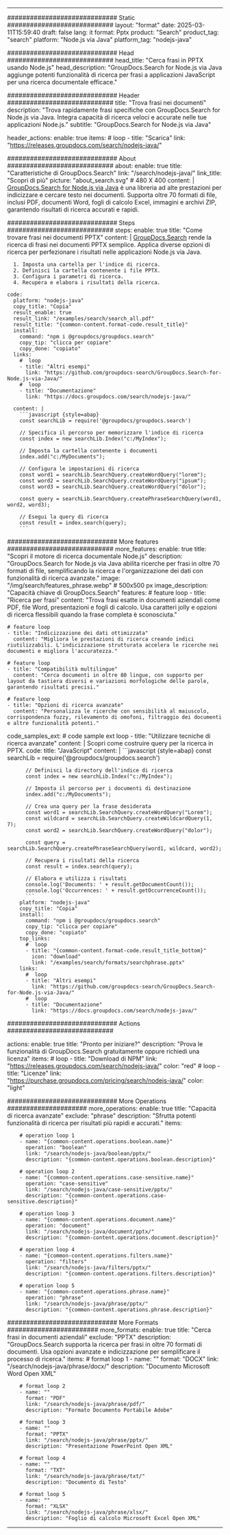 
---
############################# Static ############################
layout: "format"
date:  2025-03-11T15:59:40
draft: false
lang: it
format: Pptx
product: "Search"
product_tag: "search"
platform: "Node.js via Java"
platform_tag: "nodejs-java"

############################# Head ############################
head_title: "Cerca frasi in PPTX usando Node.js"
head_description: "GroupDocs.Search for Node.js via Java aggiunge potenti funzionalità di ricerca per frasi a applicazioni JavaScript per una ricerca documentale efficace."

############################# Header ############################
title: "Trova frasi nei documenti" 
description: "Trova rapidamente frasi specifiche con GroupDocs.Search for Node.js via Java. Integra capacità di ricerca veloci e accurate nelle tue applicazioni Node.js."
subtitle: "GroupDocs.Search for Node.js via Java" 

header_actions:
  enable: true
  items:
    #  loop
    - title: "Scarica"
      link: "https://releases.groupdocs.com/search/nodejs-java/"
      
############################# About ############################
about:
    enable: true
    title: "Caratteristiche di GroupDocs.Search"
    link: "/search/nodejs-java/"
    link_title: "Scopri di più"
    picture: "about_search.svg" # 480 X 400
    content: |
       [GroupDocs.Search for Node.js via Java](/search/nodejs-java/) è una libreria ad alte prestazioni per indicizzare e cercare testo nei documenti. Supporta oltre 70 formati di file, inclusi PDF, documenti Word, fogli di calcolo Excel, immagini e archivi ZIP, garantendo risultati di ricerca accurati e rapidi.

############################# Steps ############################
steps:
    enable: true
    title: "Come trovare frasi nei documenti PPTX"
    content: |
      [GroupDocs.Search](/search/nodejs-java/) rende la ricerca di frasi nei documenti PPTX semplice. Applica diverse opzioni di ricerca per perfezionare i risultati nelle applicazioni Node.js via Java.
      
      1. Imposta una cartella per l'indice di ricerca.
      2. Definisci la cartella contenente i file PPTX.
      3. Configura i parametri di ricerca.
      4. Recupera e elabora i risultati della ricerca.
   
    code:
      platform: "nodejs-java"
      copy_title: "Copia"
      result_enable: true
      result_link: "/examples/search/search_all.pdf"
      result_title: "{common-content.format-code.result_title}"
      install:
        command: "npm i @groupdocs/groupdocs.search"
        copy_tip: "clicca per copiare"
        copy_done: "copiato"
      links:
        #  loop
        - title: "Altri esempi"
          link: "https://github.com/groupdocs-search/GroupDocs.Search-for-Node.js-via-Java/"
        #  loop
        - title: "Documentazione"
          link: "https://docs.groupdocs.com/search/nodejs-java/"
          
      content: |
        ```javascript {style=abap}
        const searchLib = require('@groupdocs/groupdocs.search')

        // Specifica il percorso per memorizzare l'indice di ricerca
        const index = new searchLib.Index("c:/MyIndex");

        // Imposta la cartella contenente i documenti
        index.add("c:/MyDocuments");

        // Configura le impostazioni di ricerca
        const word1 = searchLib.SearchQuery.createWordQuery("lorem");
        const word2 = searchLib.SearchQuery.createWordQuery("ipsum");
        const word3 = searchLib.SearchQuery.createWordQuery("dolor");

        const query = searchLib.SearchQuery.createPhraseSearchQuery(word1, word2, word3);

        // Esegui la query di ricerca
        const result = index.search(query);
        ```            

############################# More features ############################
more_features:
  enable: true
  title: "Scopri il motore di ricerca documentale Node.js"
  description: "GroupDocs.Search for Node.js via Java abilita ricerche per frasi in oltre 70 formati di file, semplificando la ricerca e l'organizzazione dei dati con funzionalità di ricerca avanzate."
  image: "/img/search/features_phrase.webp" # 500x500 px
  image_description: "Capacità chiave di GroupDocs.Search"
  features:
    # feature loop
    - title: "Ricerca per frasi"
      content: "Trova frasi esatte in documenti aziendali come PDF, file Word, presentazioni e fogli di calcolo. Usa caratteri jolly e opzioni di ricerca flessibili quando la frase completa è sconosciuta."

    # feature loop
    - title: "Indicizzazione dei dati ottimizzata"
      content: "Migliora le prestazioni di ricerca creando indici riutilizzabili. L'indicizzazione strutturata accelera le ricerche nei documenti e migliora l'accuratezza."

    # feature loop
    - title: "Compatibilità multilingue"
      content: "Cerca documenti in oltre 80 lingue, con supporto per layout da tastiera diversi e variazioni morfologiche delle parole, garantendo risultati precisi."

    # feature loop
    - title: "Opzioni di ricerca avanzate"
      content: "Personalizza le ricerche con sensibilità al maiuscolo, corrispondenza fuzzy, rilevamento di omofoni, filtraggio dei documenti e altre funzionalità potenti."
      
  code_samples_ext:
    # code sample ext loop
    - title: "Utilizzare tecniche di ricerca avanzate"
      content: |
        Scopri come costruire query per la ricerca in PPTX.
      code:
        title: "JavaScript"
        content: |
          ```javascript {style=abap}
          const searchLib = require('@groupdocs/groupdocs.search')
          
          // Definisci la directory dell'indice di ricerca
          const index = new searchLib.Index("c:/MyIndex");
              
          // Imposta il percorso per i documenti di destinazione
          index.add("c:/MyDocuments");

          // Crea una query per la frase desiderata
          const word1 = searchLib.SearchQuery.createWordQuery("Lorem");
          const wildcard = searchLib.SearchQuery.createWildcardQuery(1, 7);
          const word2 = searchLib.SearchQuery.createWordQuery("dolor");

          const query = searchLib.SearchQuery.createPhraseSearchQuery(word1, wildcard, word2);

          // Recupera i risultati della ricerca
          const result = index.search(query);
          
          // Elabora e utilizza i risultati
          console.log('Documents: ' + result.getDocumentCount());
          console.log('Occurrences: ' + result.getOccurrenceCount());
          ```
        platform: "nodejs-java"
        copy_title: "Copia"
        install:
          command: "npm i @groupdocs/groupdocs.search"
          copy_tip: "clicca per copiare"
          copy_done: "copiato"
        top_links:
          #  loop
          - title: "{common-content.format-code.result_title_bottom}"
            icon: "download"
            link: "/examples/search/formats/searchphrase.pptx"
        links:
          #  loop
          - title: "Altri esempi"
            link: "https://github.com/groupdocs-search/GroupDocs.Search-for-Node.js-via-Java/"
          #  loop
          - title: "Documentazione"
            link: "https://docs.groupdocs.com/search/nodejs-java/"
            

            


############################# Actions ############################

actions:
  enable: true
  title: "Pronto per iniziare?"
  description: "Prova le funzionalità di GroupDocs.Search gratuitamente oppure richiedi una licenza"
  items:
    #  loop
    - title: "Download di NPM"
      link: "https://releases.groupdocs.com/search/nodejs-java/"
      color: "red"
        #  loop
    - title: "Licenze"
      link: "https://purchase.groupdocs.com/pricing/search/nodejs-java/"
      color: "light"


############################# More Operations #####################
more_operations:
    enable: true
    title: "Capacità di ricerca avanzate"
    exclude: "phrase"
    description: "Sfrutta potenti funzionalità di ricerca per risultati più rapidi e accurati."
    items: 
          
        # operation loop 1
        - name: "{common-content.operations.boolean.name}"
          operation: "boolean"
          link: "/search/nodejs-java/boolean/pptx/"
          description: "{common-content.operations.boolean.description}"

        # operation loop 2
        - name: "{common-content.operations.case-sensitive.name}"
          operation: "case-sensitive"
          link: "/search/nodejs-java/case-sensitive/pptx/"
          description: "{common-content.operations.case-sensitive.description}"

        # operation loop 3
        - name: "{common-content.operations.document.name}"
          operation: "document"
          link: "/search/nodejs-java/document/pptx/"
          description: "{common-content.operations.document.description}"

        # operation loop 4
        - name: "{common-content.operations.filters.name}"
          operation: "filters"
          link: "/search/nodejs-java/filters/pptx/"
          description: "{common-content.operations.filters.description}"

        # operation loop 5
        - name: "{common-content.operations.phrase.name}"
          operation: "phrase"
          link: "/search/nodejs-java/phrase/pptx/"
          description: "{common-content.operations.phrase.description}"
          
        
          
############################# More Formats ########################
more_formats:
    enable: true
    title: "Cerca frasi in documenti aziendali"
    exclude: "PPTX"
    description: "GroupDocs.Search supporta la ricerca per frasi in oltre 70 formati di documenti. Usa opzioni avanzate e indicizzazione per semplificare il processo di ricerca."
    items: 
        # format loop 1
        - name: ""
          format: "DOCX"
          link: "/search/nodejs-java/phrase/docx/"
          description: "Documento Microsoft Word Open XML"
          
        # format loop 2
        - name: ""
          format: "PDF"
          link: "/search/nodejs-java/phrase/pdf/"
          description: "Formato Documento Portabile Adobe"
          
        # format loop 3
        - name: ""
          format: "PPTX"
          link: "/search/nodejs-java/phrase/pptx/"
          description: "Presentazione PowerPoint Open XML"

        # format loop 4
        - name: ""
          format: "TXT"
          link: "/search/nodejs-java/phrase/txt/"
          description: "Documento di Testo"
          
        # format loop 5
        - name: ""
          format: "XLSX"
          link: "/search/nodejs-java/phrase/xlsx/"
          description: "Foglio di calcolo Microsoft Excel Open XML"
  

---
